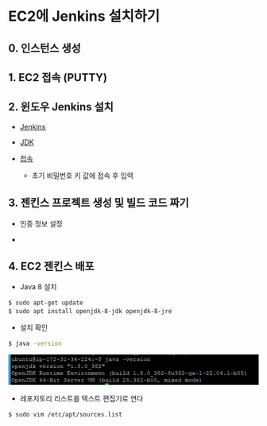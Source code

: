 

# EC2에 Jenkins 설치하기

## 0. 인스턴스 생성

## 1. EC2 접속 (PUTTY)

## 2. 윈도우 Jenkins 설치

- [Jenkins](https://www.jenkins.io/)

- [JDK](https://adoptium.net/)

- [접속](http://localhost:8080/)
  
  - 초기 비밀번호 키 값에 접속 후 입력

## 3. 젠킨스 프로젝트 생성 및 빌드 코드 짜기

- 인증 정보 설정

- 

## 4. EC2 젠킨스 배포

- Java 8 설치

```bash
$ sudo apt-get update
$ sudo apt install openjdk-8-jdk openjdk-8-jre
```

- 설치 확인

```bash
$ java -version
```

![](EC2_Jenkins_설치하기_assets/2023-10-23-10-29-09-image.png)

- 레포지토리 리스트를 텍스트 편집기로 연다

```bash
$ sudo vim /etc/apt/sources.list
```


